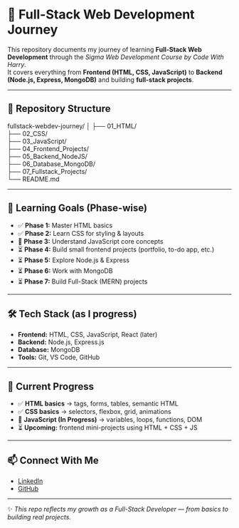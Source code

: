 # 🚀 Full-Stack Web Development Journey  

This repository documents my journey of learning **Full-Stack Web Development** through the *Sigma Web Development Course by Code With Harry*.  
It covers everything from **Frontend (HTML, CSS, JavaScript)** to **Backend (Node.js, Express, MongoDB)** and building **full-stack projects**.  

---

## 📂 Repository Structure  

fullstack-webdev-journey/
│
├── 01_HTML/                
├── 02_CSS/                 
├── 03_JavaScript/          
├── 04_Frontend_Projects/   
├── 05_Backend_NodeJS/      
├── 06_Database_MongoDB/    
├── 07_Fullstack_Projects/  
└── README.md               


---

## 🎯 Learning Goals (Phase-wise)  

- ✅ **Phase 1:** Master HTML basics  
- ✅ **Phase 2:** Learn CSS for styling & layouts  
- 🔄 **Phase 3:** Understand JavaScript core concepts  
- ⏳ **Phase 4:** Build small frontend projects (portfolio, to-do app, etc.)  
- ⏳ **Phase 5:** Explore Node.js & Express  
- ⏳ **Phase 6:** Work with MongoDB  
- ⏳ **Phase 7:** Build Full-Stack (MERN) projects  

---

## 🛠️ Tech Stack (as I progress)  

- **Frontend:** HTML, CSS, JavaScript, React (later)  
- **Backend:** Node.js, Express.js  
- **Database:** MongoDB  
- **Tools:** Git, VS Code, GitHub  

---

## 📌 Current Progress  

- ✅ **HTML basics** → tags, forms, tables, semantic HTML  
- ✅ **CSS basics** → selectors, flexbox, grid, animations  
- 🔄 **JavaScript (In Progress)** → variables, loops, functions, DOM  
- ⏳ **Upcoming:** frontend mini-projects using HTML + CSS + JS  

---

## 📫 Connect With Me  

- [LinkedIn](https://www.linkedin.com/in/akash-wagh-aw-aknw-2007dses)  
- [GitHub](https://github.com/akashwagh07)  

---

✨ *This repo reflects my growth as a Full-Stack Developer — from basics to building real projects.*  

